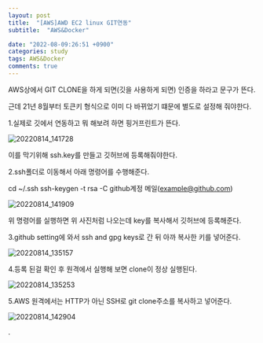 ```yaml
---
layout: post
title:  "[AWS]AWD EC2 linux GIT연동"
subtitle:  "AWS&Docker"

date: "2022-08-09:26:51 +0900"
categories: study
tags: AWS&Docker
comments: true
---
```



AWS상에서 GIT CLONE을 하게 되면(깃을 사용하게 되면)
인증을 하라고 문구가 뜬다.

근데 21년 8월부터 토큰키 형식으로 이미 다 바뀌었기 떄문에 별도로 설정해 줘야한다.


1.실제로 깃에서 연동하고 뭐 해보려 하면 핑거프린트가 뜬다.

![20220814_141728](https://user-images.githubusercontent.com/37941513/184523666-ae545a45-404d-4f21-a3e6-98eb1b2330bd.png)


이를 막기위해 ssh.key를 만들고 깃허브에 등록해줘야한다.



2.ssh폴더로 이동해서 아래 명령어를 수행해준다.

cd ~/.ssh
ssh-keygen -t rsa -C github계정 메일(example@github.com)

![20220814_141909](https://user-images.githubusercontent.com/37941513/184523743-16140295-5e9d-4d39-90cb-b66753997ee8.png)


위 명령어를 실행하면 위 사진처럼 나오는데 key를 복사해서 깃허브에 등록해준다.


3.github setting에 와서 ssh and gpg keys로 간 뒤
아까 복사한 키를 넣어준다.

![20220814_135157](https://user-images.githubusercontent.com/37941513/184523866-b8d7c1fe-7ed6-4f06-ac0f-c18da8451755.png)


4.등록 된걸 확인 후 원격에서 실행해 보면 clone이 정상 실행된다.

![20220814_135253](https://user-images.githubusercontent.com/37941513/184523876-506d574c-4b18-48e1-a2f2-399c0dd37ec7.png)

5.AWS 원격에서는 HTTP가 아닌 SSH로 git clone주소를 복사하고 넣어준다.

![20220814_142904](https://user-images.githubusercontent.com/37941513/184523896-b5ecb6ca-afa1-4aaa-abca-c83f343ea3ec.png)

.